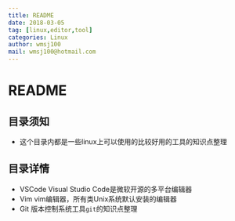 ```yaml
---
title: README
date: 2018-03-05
tag: [linux,editor,tool]
categories: Linux
author: wmsj100
mail: wmsj100@hotmail.com
---
```


# README

## 目录须知
- 这个目录内都是一些linux上可以使用的比较好用的工具的知识点整理

## 目录详情
- VSCode Visual Studio Code是微软开源的多平台编辑器
- Vim vim编辑器，所有类Unix系统默认安装的编辑器
- Git 版本控制系统工具`git`的知识点整理
